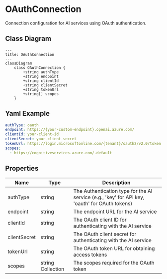 # OAuthConnection

Connection configuration for AI services using OAuth authentication.

## Class Diagram

```mermaid
---
title: OAuthConnection
---
classDiagram
    class OAuthConnection {
        +string authType
        +string endpoint
        +string clientId
        +string clientSecret
        +string tokenUrl
        +string[] scopes
    }
```



## Yaml Example
```yaml
authType: oauth
endpoint: https://{your-custom-endpoint}.openai.azure.com/
clientId: your-client-id
clientSecret: your-client-secret
tokenUrl: https://login.microsoftonline.com/{tenant}/oauth2/v2.0/token
scopes:
  - https://cognitiveservices.azure.com/.default

```




## Properties

| Name | Type | Description |
| ---- | ---- | ----------- |
| authType | string | The Authentication type for the AI service (e.g., &#39;key&#39; for API key, &#39;oauth&#39; for OAuth tokens)  |
| endpoint | string | The endpoint URL for the AI service  |
| clientId | string | The OAuth client ID for authenticating with the AI service  |
| clientSecret | string | The OAuth client secret for authenticating with the AI service  |
| tokenUrl | string | The OAuth token URL for obtaining access tokens  |
| scopes | string Collection | The scopes required for the OAuth token  |




